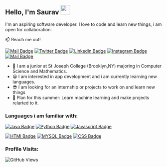 ## Hello, I'm Saurav <img src="https://raw.githubusercontent.com/MartinHeinz/MartinHeinz/master/wave.gif" width="30px">
I'm an aspiring software developer. I love to code and learn new things, i am open for  collaboration.

:mailbox: Reach me out!

[![Mail Badge](https://img.shields.io/badge/-Youtube-e74c3c?style=flat&labelColor=e74c3c&logo=youtube&logoColor=white)](https://www.youtube.com/watch?v=dQw4w9WgXcQ) [![Twitter Badge](https://img.shields.io/twitter/url?logoColor=r&style=social&url=https%3A%2F%2Ftwitter.com%2FSkaii_27)](https://twitter.com/Skaii_27)  [![Linkedin Badge](https://img.shields.io/badge/-Saurav-0e76a8?style=flat&labelColor=0e76a8&logo=linkedin&logoColor=white)](www.linkedin.com/in/skc27) [![Instagram Badge](https://img.shields.io/badge/-@Sauravkc27-e84393?style=flat&labelColor=e84393&logo=instagram&logoColor=white)](https://instagram.com/Sauravkc27) [![Mail Badge](https://img.shields.io/badge/-sauravkc27-c0392b?style=flat&labelColor=c0392b&logo=gmail&logoColor=white)](mailto:sauravkc27@gmail.com)


- 🎒 I am a junior at St Joseph College (Brooklyn,NY) majoring in  Computer Science and Mathematics.
- 😀  I am interested in app development and i am currently learning new languages.
- 😎 I am looking for an internship or projects to work on and learn new things
- 😤 Plan for this summer: Learn machine learning and make projects relarted to it.

### Languages i am familiar with:
[![Java Badge](https://img.shields.io/badge/Java-ED8B00?style=for-the-badge&logo=java&logoColor=white)](#)   [![Python Badge](https://img.shields.io/badge/Python-3776AB?style=for-the-badge&logo=python&logoColor=white)](#) [![Javascript Badge](https://img.shields.io/badge/-Javascript-F0DB4F?style=for-the-badge&labelColor=black&logo=javascript&logoColor=F0DB4F)](#)

[![HTMl Badge](https://img.shields.io/badge/HTML-239120?style=for-the-badge&logo=html5&logoColor=white(#))](#) [![MYSQL Badge](https://img.shields.io/badge/MySQL-00000F?style=for-the-badge&logo=mysql&logoColor=white)](#)   [![CSS Badge](https://img.shields.io/badge/CSS-239120?&style=for-the-badge&logo=css3&logoColor=white)](#)

### Profile Visits:
![GitHub Views](https://komarev.com/ghpvc/?username=55)

 
 


  


